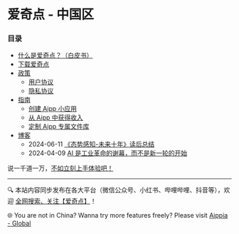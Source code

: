 # 爱奇点 - 中国区

### 目录

- [什么是爱奇点？（白皮书）](./whitepaper.md)
- [下载爱奇点](./news.md)
- [政策](./doc/)
  - [用户协议](./doc/agreement.md)
  - [隐私协议](./doc/privacy.md)
- [指南](./howto/)
  - [创建 Aipp 小应用](./howto/create-aipp.md)
  - [从 Aipp 中获得收入](./howto/earn-money.md)
  - [定制 Aipp 专属文件库](./howto/filebase.md)
- [博客](./blog/)
  - 2024-06-11 [《态势感知-未来十年》读后总结](./blog/20240611-path-to-agi.md)
  - 2024-04-09 [AI 是工业革命的谢幕，而不是新一轮的开始](./blog/20240409-AI是工业革命的谢幕.md)

说一千道一万，[不如立刻上手体验吧！
](https://u.aippia.com)

---

🔍 本站内容同步发布在各大平台（微信公众号、小红书、哔哩哔哩、抖音等），欢迎 [全网搜索、关注【爱奇点】](https://links.aippia.com)！

🌐 You are not in China? Wanna try more features freely? Please visit [Aippia - Global](https://lib.earth.aippia.com)
